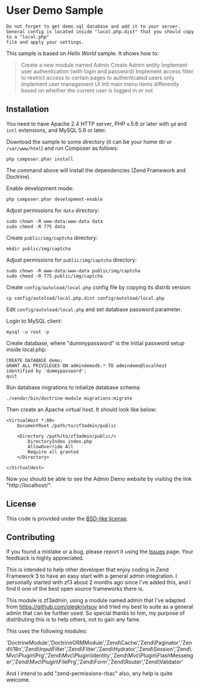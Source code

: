 User Demo Sample
==================================================

```
Do not forget to get demo.sql database and add it to your server.
General config is located inside "local.php.dist" that you should copy to a "local.php"
file and apply your settings.
```

This sample is based on *Hello World* sample. It shows how to:

 > Create a new module named Admin
 > Create Admin entity
 > Implement user authentication (with login and password)
 > Implement access filter to restrict access to certain pages to authenticated users only
 > Implement user management UI
 > Init main menu items differently based on whether the current user is logged in or not

## Installation

You need to have Apache 2.4 HTTP server, PHP v.5.6 or later with `gd` and `intl` extensions, and MySQL 5.6 or later.

Download the sample to some directory (it can be your home dir or `/var/www/html`) and run Composer as follows:

```
php composer.phar install
```

The command above will install the dependencies (Zend Framework and Doctrine).

Enable development mode:

```
php composer.phar development-enable
```

Adjust permissions for `data` directory:

```
sudo chown -R www-data:www-data data
sudo chmod -R 775 data
```

Create `public/img/captcha` directory:

```
mkdir public/img/captcha
```

Adjust permissions for `public/img/captcha` directory:

```
sudo chown -R www-data:www-data public/img/captcha
sudo chmod -R 775 public/img/captcha 
```

Create `config/autoload/local.php` config file by copying its distrib version:

```
cp config/autoload/local.php.dist config/autoload/local.php
```

Edit `config/autoload/local.php` and set database password parameter.

Login to MySQL client:

```
mysql -u root -p
```

Create database, where "dummypassword" is the initial password setup inside local.php:

```
CREATE DATABASE demo;
GRANT ALL PRIVILEGES ON admindemodb.* TO admindemo@localhost identified by 'dummypassword';
quit
```

Run database migrations to intialize database schema:

```
./vendor/bin/doctrine-module migrations:migrate
```

Then create an Apache virtual host. It should look like below:

```
<VirtualHost *:80>
    DocumentRoot /path/to/zf3admin/public
    
    <Directory /path/to/zf3admin/public/>
        DirectoryIndex index.php
        AllowOverride All
        Require all granted
    </Directory>

</VirtualHost>
```

Now you should be able to see the Admin Demo website by visiting the link "http://localhost/". 
 
## License

This code is provided under the [BSD-like license](https://en.wikipedia.org/wiki/BSD_licenses). 

## Contributing

If you found a mistake or a bug, please report it using the [Issues](https://github.com/victorchiriac89/zf3admin/issues) page. 
Your feedback is highly appreciated.


This is intended to help other developer that enjoy coding in Zend Framework 3 to have an easy start with a general admin integration. I personally started with zf3 about 2 months ago since I've added this, and I find it one of the best open source frameworks there is.

This module is zf3admin, using a module named admin that I've adapted from https://github.com/olegkrivtsov and tried my best to suite as a general admin that can be further used. So special thanks to him, my purpose of distributing this is to help others, not to gain any fame.

This uses the following modules:

'DoctrineModule','DoctrineORMModule','Zend\Cache','Zend\Paginator','Zend\I18n','Zend\InputFilter','Zend\Filter','Zend\Hydrator','Zend\Session','Zend\Mvc\Plugin\Prg','Zend\Mvc\Plugin\Identity','Zend\Mvc\Plugin\FlashMessenger','Zend\Mvc\Plugin\FilePrg','Zend\Form','Zend\Router','Zend\Validator'

And I intend to add "zend-permissions-rbac" also, any help is quite welcome.